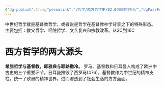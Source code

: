 ```yaml
---
{"dg-publish":true,"permalink":"/哲学/西方哲学史/02.0信仰的时代/","dgPassFrontmatter":true}
---
```


中世纪哲学就是基督教哲学，或者说是哲学在基督教神学背景之下的特殊形态。
主要包括：教父哲学、经院哲学、文艺复兴和宗教改革。从2C到16C

# 西方哲学的两大源头
**希腊哲学与基督教，即雅典与耶路撒冷。**
罗马、基督教和日耳曼人构成了欧洲中古史的三个重要环节。日耳曼摧毁了西罗马(476)，基督教作为中世纪的精神支柱，统一了欧洲的精神世界，进而渗透到了社会生活的方方面面。

